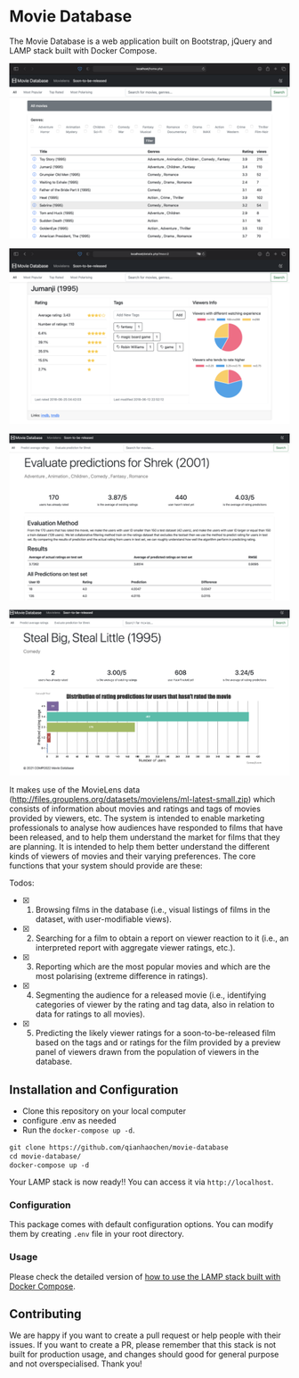 #  Movie Database

The Movie Database is a web application built on Bootstrap, jQuery and LAMP stack built with Docker Compose.

![Landing Page](www/assets/LandingPage.png)

![Detail Page](www/assets/DetailPage.png)

![Evaluate Page](www/assets/evaluation.png)

![Prediction Page](www/assets/prediction.png)

It makes use of the MovieLens data (http://files.grouplens.org/datasets/movielens/ml-latest-small.zip) which consists of information about movies and ratings and tags of movies provided by viewers, etc. The system is intended to enable marketing professionals to analyse how audiences have responded to films that have been released, and to help them understand the market for films that they are planning. It is intended to help them better understand the different kinds of viewers of movies and their varying preferences. The core functions that your system should provide are these:

Todos:

- [x] 1. Browsing films in the database (i.e., visual listings of films in the dataset, with user-modifiable views).
- [x] 2. Searching for a film to obtain a report on viewer reaction to it (i.e., an interpreted report with aggregate viewer ratings,
etc.).
- [x] 3. Reporting which are the most popular movies and which are the most polarising (extreme difference in ratings).
- [x] 4. Segmenting the audience for a released movie (i.e., identifying categories of viewer by the rating and tag data, also in
relation to data for ratings to all movies).
- [x] 5. Predicting the likely viewer ratings for a soon-to-be-released film based on the tags and or ratings for the film provided by
a preview panel of viewers drawn from the population of viewers in the database.

##  Installation and Configuration
 
* Clone this repository on your local computer
* configure .env as needed
* Run the `docker-compose up -d`.

```shell
git clone https://github.com/qianhaochen/movie-database
cd movie-database/
docker-compose up -d
```

Your LAMP stack is now ready!! You can access it via `http://localhost`.

### Configuration
This package comes with default configuration options. You can modify them by creating `.env` file in your root directory.

### Usage
Please check the detailed version of [how to use the LAMP stack built with Docker Compose](README-DOCKER-LAMP.md).

## Contributing
We are happy if you want to create a pull request or help people with their issues. If you want to create a PR, please remember that this stack is not built for production usage, and changes should good for general purpose and not overspecialised. 
Thank you! 
